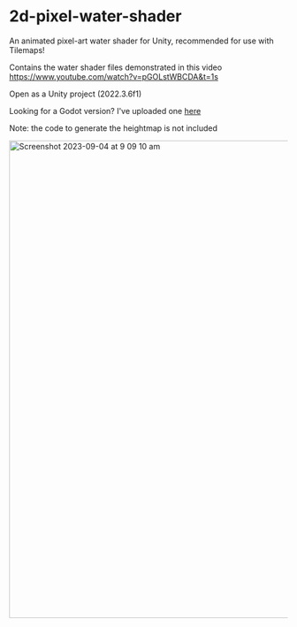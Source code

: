 # 2d-pixel-water-shader
An animated pixel-art water shader for Unity, recommended for use with Tilemaps!

Contains the water shader files demonstrated in this video https://www.youtube.com/watch?v=pGOLstWBCDA&t=1s

Open as a Unity project (2022.3.6f1)

Looking for a Godot version? I've uploaded one [here](https://github.com/jess-hammer/2d-pixel-water-shader-godot/blob/main/README.md)

Note: the code to generate the heightmap is not included

<img width="864" alt="Screenshot 2023-09-04 at 9 09 10 am" src="https://github.com/jess-hammer/2d-pixel-water-shader/assets/59108399/befa9314-e30a-44af-8a3e-999a6d1a0533">
